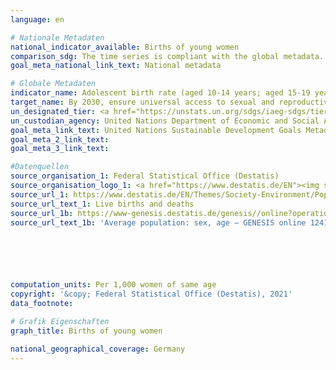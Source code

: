 ```yaml
---
language: en    

# Nationale Metadaten    
national_indicator_available: Births of young women    
comparison_sdg: The time series is compliant with the global metadata.    
goal_meta_national_link_text: National metadata    

# Globale Metadaten    
indicator_name: Adolescent birth rate (aged 10-14 years; aged 15-19 years) per 1,000 women in that age group    
target_name: By 2030, ensure universal access to sexual and reproductive health-care services, including for family planning, information and education, and the integration of reproductive health into national strategies and programmes    
un_designated_tier: <a href="https://unstats.un.org/sdgs/iaeg-sdgs/tier-classification/" title="Click here for more information on the UN tier classification.">Tier I</a>    
un_custodian_agency: United Nations Department of Economic and Social Affairs (UN DESA)    
goal_meta_link_text: United Nations Sustainable Development Goals Metadata    
goal_meta_2_link_text:     
goal_meta_3_link_text:     

#Datenquellen
source_organisation_1: Federal Statistical Office (Destatis)
source_organisation_logo_1: <a href="https://www.destatis.de/EN"><img src="https://g205sdgs.github.io/sdg-indicators/public/OrgImgEn/destatis.png" alt="Logo destatis" style="height:60px; width:148px" /></a>
source_url_1: https://www.destatis.de/EN/Themes/Society-Environment/Population/Births/Tables/lrbev04.html
source_url_text_1: Live births and deaths
source_url_1b: https://www-genesis.destatis.de/genesis//online?operation=table&code=12411-0041&bypass=true&language=en
source_url_text_1b: 'Average population: sex, age – GENESIS online 12411-0041'





    
computation_units: Per 1,000 women of same age    
copyright: '&copy; Federal Statistical Office (Destatis), 2021'    
data_footnote:     

# Grafik Eigenschaften    
graph_title: Births of young women    

national_geographical_coverage: Germany    
---
```


<span></span>
